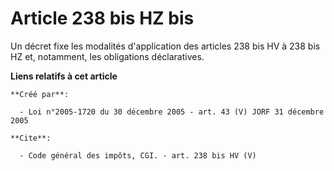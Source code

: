 # Article 238 bis HZ bis

Un décret fixe les modalités d'application des articles 238 bis HV à 238 bis HZ et, notamment, les obligations déclaratives.

**Liens relatifs à cet article**

	**Créé par**:

	  - Loi n°2005-1720 du 30 décembre 2005 - art. 43 (V) JORF 31 décembre 2005

	**Cite**:

	  - Code général des impôts, CGI. - art. 238 bis HV (V)
